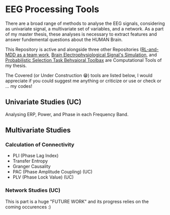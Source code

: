 # EEG Processing Tools

There are a broad range of methods to analyse the EEG signals, considering as univariate signal, a multivariate set of variables, and a network. As a part of my master thesis, these analyses is necessary to extract features and answer fundemental questions about the HUMAN Brain.

This Repository is active and alongside three other Repositories ([RL-and-MDD as a team work](https://github.com/mohammad7613/RL-and-DD), [Brain Electrophysiological Signal's Simulation](https://github.com/hamidm317/BrainElectroSignalsSim), and [Probabilistic Selection Task Behvaioral Toolbax](https://github.com/hamidm317/PS_BehavioralData) are Computational Tools of my thesis.

The Covered (or Under Construction 😁) tools are listed below, I would appreciate if you could suggest me anything or criticize or use or check or ... my codes!

## Univariate Studies (UC)

Analysing ERP, Power, and Phase in each Frequency Band.

## Multivariate Studies

### Calculation of Connectivity

- PLI (Phase Lag Index)
- Transfer Entropy
- Granger Causality
- PAC (Phase Amplitude Coupling) (UC)
- PLV (Phase Lock Value) (UC)

### Network Studies (UC)

This is part is a huge "FUTURE WORK" and its progress relies on the coming occurences :)
